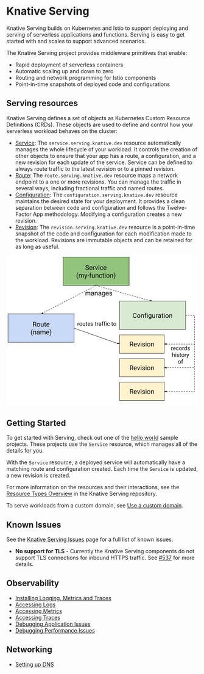 
# Knative Serving

Knative Serving builds on Kubernetes and Istio to support deploying and serving
of serverless applications and functions. Serving is easy to get started with
and scales to support advanced scenarios.

The Knative Serving project provides middleware primitives that enable:

* Rapid deployment of serverless containers
* Automatic scaling up and down to zero
* Routing and network programming for Istio components
* Point-in-time snapshots of deployed code and configurations

## Serving resources

Knative Serving defines a set of objects as Kubernetes
Custom Resource Definitions (CRDs). These objects are used to define and control
how your serverless workload behaves on the cluster:

* [Service](https://github.com/knative/serving/blob/master/docs/spec/spec.md#service):
  The `service.serving.knative.dev` resource automatically manages the whole
  lifecycle of your workload. It controls the creation of other
  objects to ensure that your app has a route, a configuration, and a new revision
  for each update of the service. Service can be defined to always route traffic to the
  latest revision or to a pinned revision.
* [Route](https://github.com/knative/serving/blob/master/docs/spec/spec.md#route):
  The `route.serving.knative.dev` resource maps a network endpoint to a one or
  more revisions. You can manage the traffic in several ways, including fractional
  traffic and named routes.
* [Configuration](https://github.com/knative/serving/blob/master/docs/spec/spec.md#configuration):
  The `configuration.serving.knative.dev` resource maintains
  the desired state for your deployment. It provides a clean separation between
  code and configuration and follows the Twelve-Factor App methodology. Modifying a configuration
  creates a new revision.
* [Revision](https://github.com/knative/serving/blob/master/docs/spec/spec.md#revision):
  The `revision.serving.knative.dev` resource is a point-in-time snapshot
  of the code and configuration for each modification made to the workload. Revisions
  are immutable objects and can be retained for as long as useful.

![Diagram that displays how the Serving resources coordinate with each other.](https://github.com/knative/serving/raw/master/docs/spec/images/object_model.png)

## Getting Started

To get started with Serving, check out one of the [hello world](samples/) sample projects.
These projects use the `Service` resource, which manages all of the details for you.

With the `Service` resource, a deployed service will automatically have a matching route
and configuration created. Each time the `Service` is updated, a new revision is
created.

For more information on the resources and their interactions, see the
[Resource Types Overview](https://github.com/knative/serving/blob/master/docs/spec/overview.md)
in the Knative Serving repository.

To serve workloads from a custom domain, see [Use a custom domain](DNS.md).

## Known Issues

See the [Knative Serving Issues](https://github.com/knative/serving/issues) page for a full list of
known issues.

* **No support for TLS** - Currently the Knative Serving components do not support TLS connections for
  inbound HTTPS traffic. See [#537](https://github.com/knative/serving/issues/537) for more details.

## Observability

* [Installing Logging, Metrics and Traces](./installing-logging-metrics-traces.md)
* [Accessing Logs](./accessing-logs.md)
* [Accessing Metrics](./accessing-metrics.md)
* [Accessing Traces](./accessing-traces.md)
* [Debugging Application Issues](./debugging-application-issues.md)
* [Debugging Performance Issues](./debugging-performance-issues.md)

## Networking

* [Setting up DNS](./DNS.md)
